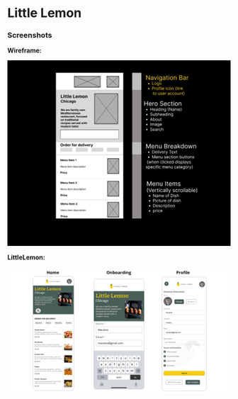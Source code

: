 # Little Lemon

### Screenshots

  <p><strong>Wireframe:</strong></p>
    <p align="center">
      <img src="assets/wireframe.jpg" alt="wireframe">
    </p>
  <p><strong>LittleLemon:</strong></p>
    <p align="center">
      <img src="assets/LittleLemon.png" alt="wireframe">
    </p>
<!--    
  <p><strong>Home:</strong></p>
    <p align="center">
      <img src="assets/Home.png" alt="Home">
    </p>
  <p><strong>Onboarding:</strong></p>
    <p align="center">
      <img src="assets/Onboarding.png" alt="Onboarding">
    </p>
  <p><strong>Profile:</strong></p>
    <p align="center">
      <img src="assets/Profile.png" alt="Profile">
    </p>
-->